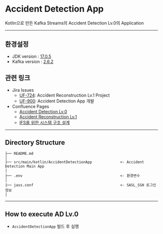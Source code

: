 # Accident Detection App

Kotlin으로 만든 Kafka Streams의 Accident Detection Lv.0의 Application

---
## 환경설정
- JDK version : [17.0.5](https://www.oracle.com/java/technologies/javase/jdk17-archive-downloads.html)
- Kafka version : [2.6.2](https://kafka.apache.org/downloads)

## 관련 링크
- Jira Issues
    - [UF-724](https://42dot.atlassian.net/browse/UF-964): Accident Reconstruction Lv.1 Project
    - [UF-900](https://42dot.atlassian.net/browse/UF-900): Accident Detection App 개발
- Confluence Pages
    - [Accident Detection Lv.0](https://42dot.atlassian.net/wiki/spaces/UFII/pages/2554462312/Accident+Detection+Lv.0)
    - [Accident Reconstruction Lv.1](https://42dot.atlassian.net/wiki/spaces/UFII/pages/2611020555/WIP+Accident+Reconstruction+Lv.1)
    - [IFS를 위한 시스템 구조 설계](https://42dot.atlassian.net/wiki/spaces/UFII/pages/2591785385/WIP+IFS)

---

## Directory Structure
```
├── README.md
│
├── src/main/kotlin/AccidentDetectionApp             <- Accident Detection Main App
│
├── .env                                             <- 환경변수
│
├── jass.conf                                        <- SASL_SSH 로그인 정보
│
```

---
## How to execute AD Lv.0
- `AccidentDetectionApp` 빌드 후 실행
